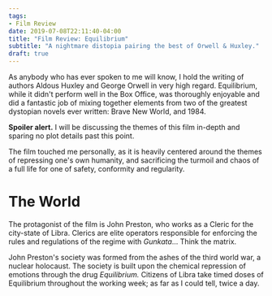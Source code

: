 ```yaml
---
tags:
- Film Review
date: 2019-07-08T22:11:40-04:00
title: "Film Review: Equilibrium"
subtitle: "A nightmare distopia pairing the best of Orwell & Huxley."
draft: true
---
```


As anybody who has ever spoken to me will know, I hold the writing of authors Aldous Huxley and George Orwell in very high regard. Equilibrium, while it didn't perform well in the Box Office, was thoroughly enjoyable and did a fantastic job of mixing together elements from two of the greatest dystopian novels ever written: Brave New World, and 1984.

**Spoiler alert.** I will be discussing the themes of this film in-depth and sparing no plot details past this point.

The film touched me personally, as it is heavily centered around the themes of repressing one's own humanity, and sacrificing the turmoil and chaos of a full life for one of safety, conformity and regularity.

# The World

The protagonist of the film is John Preston, who works as a Cleric for the city-state of Libra. Clerics are elite operators responsible for enforcing the rules and regulations of the regime with *Gunkata*... Think the matrix.

John Preston's society was formed from the ashes of the third world war, a nuclear holocaust. The society is built upon the chemical repression of emotions through the drug *Equilibrium.* Citizens of Libra take timed doses of Equilibrium throughout the working week; as far as I could tell, twice a day.

